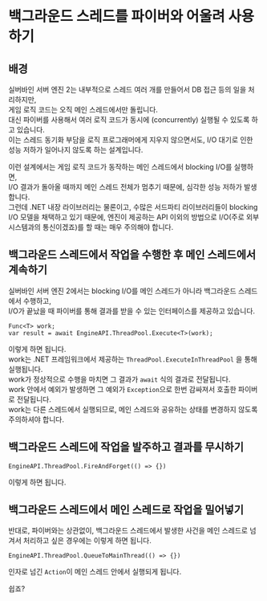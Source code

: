 # 백그라운드 스레드를 파이버와 어울려 사용하기

## 배경
실버바인 서버 엔진 2는 내부적으로 스레드 여러 개를 만들어서 DB 접근 등의 일을 처리하지만,  
게임 로직 코드는 오직 메인 스레드에서만 돌립니다.  
대신 파이버를 사용해서 여러 로직 코드가 동시에 (concurrently) 실행될 수 있도록 하고 있습니다.  
이는 스레드 동기화 부담을 로직 프로그래머에게 지우지 않으면서도, I/O 대기로 인한 성능 저하가 일어나지 않도록 하는 설계입니다.
  
이런 설계에서는 게임 로직 코드가 동작하는 메인 스레드에서 blocking I/O를 실행하면,  
I/O 결과가 돌아올 때까지 메인 스레드 전체가 멈추기 때문에, 심각한 성능 저하가 발생합니다.  
그런데 .NET 내장 라이브러리는 물론이고, 수많은 서드파티 라이브러리들이 blocking I/O 모델을 채택하고 있기 때문에, 엔진이 제공하는 API 이외의 방법으로 I/O(주로 외부 시스템과의 통신이겠죠)를 할 때는 매우 주의해야 합니다.  
 
## 백그라운드 스레드에서 작업을 수행한 후 메인 스레드에서 계속하기
실버바인 서버 엔진 2에서는 blocking I/O를 메인 스레드가 아니라 백그라운드 스레드에서 수행하고,  
I/O가 끝났을 때 파이버를 통해 결과를 받을 수 있는 인터페이스를 제공하고 있습니다.
``` 
Func<T> work;
var result = await EngineAPI.ThreadPool.Execute<T>(work);
```
이렇게 하면 됩니다.   
work는 .NET 프레임워크에서 제공하는 `ThreadPool.ExecuteInThreadPool` 을 통해 실행됩니다.   
work가 정상적으로 수행을 마치면 그 결과가 `await` 식의 결과로 전달됩니다.   
work 안에서 예외가 발생하면 그 예외가 `Exception`으로 한번 감싸져서 호출한 파이버로 전달됩니다.  
work는 다른 스레드에서 실행되므로, 메인 스레드와 공유하는 상태를 변경하지 않도록 주의하셔야 합니다.

## 백그라운드 스레드에 작업을 발주하고 결과를 무시하기
```
EngineAPI.ThreadPool.FireAndForget(() => {})
```
이렇게 하면 됩니다.  

## 백그라운드 스레드에서 메인 스레드로 작업을 밀어넣기
반대로, 파이버와는 상관없이, 백그라운드 스레드에서 발생한 사건을 메인 스레드로 넘겨서 처리하고 싶은 경우에는 이렇게 하면 됩니다.
```
EngineAPI.ThreadPool.QueueToMainThread(() => {})
```
인자로 넘긴 `Action`이 메인 스레드 안에서 실행되게 됩니다.
 
쉽죠?
